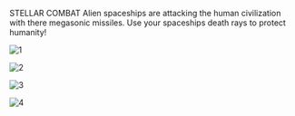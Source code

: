 STELLAR COMBAT
Alien spaceships are attacking the human civilization with there megasonic missiles.
Use your spaceships death rays to protect humanity!

![1](https://github.com/Computer4062/c-programmes/assets/87608466/36a63ccc-6ed4-49e9-9168-45cd01a31be0)

![2](https://github.com/Computer4062/c-programmes/assets/87608466/f515a433-484b-4e06-9506-cf9b6c8183f2)

![3](https://github.com/Computer4062/c-programmes/assets/87608466/56c25c6f-2113-4499-9ec3-c2367b3d80a0)

![4](https://github.com/Computer4062/c-programmes/assets/87608466/cc9d4715-7953-4814-8fa2-b4537d1d55ab)
